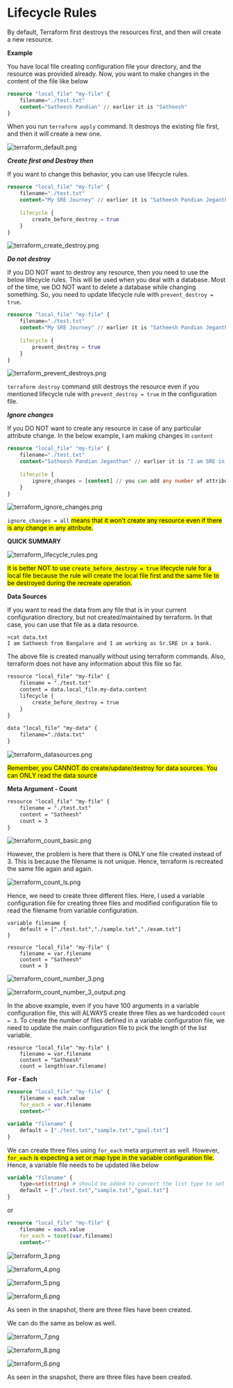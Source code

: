 # Lifecycle Rules

By default, Terraform first destroys the resources first, and then will create a new resource.

**Example**

You have local file creating configuration file your directory, and the resource was provided already.
Now, you want to make changes in the content of the file like below
```main.tf
resource "local_file" "my-file" {
    filename="./test.txt"
    content="Satheesh Pandian" // earlier it is "Satheesh"
}
```

When you run `terraform apply` command. It destroys the existing file first, and then it will create a new one.

![terraform_default.png](../assets/terraform_default.png)

***Create first and Destroy then***

If you want to change this behavior, you can use lifecycle rules.

```main.tf
resource "local_file" "my-file" {
    filename="./test.txt"
    content="My SRE Journey" // earlier it is "Satheesh Pandian Jeganthan"
    
    lifecycle {
        create_before_destroy = true
    }
}
```

![terraform_create_destroy.png](../assets/terraform_create_destroy.png)

***Do not destroy***

If you DO NOT want to destroy any resource, then you need to use the below lifecycle rules.
This will be used when you deal with a database.
Most of the time, we DO NOT want to delete a database while changing something. 
So, you need to update lifecycle rule with `prevent_destroy = true`.

```main.tf
resource "local_file" "my-file" {
    filename="./test.txt"
    content="My SRE Journey" // earlier it is "Satheesh Pandian Jeganthan"
    
    lifecycle {
        prevent_destroy = true
    }
}
```

![terraform_prevent_destroys.png](../assets/terraform_prevent_destroys.png)


`terraform destroy` command still destroys the resource even if you mentioned lifecycle rule with `prevent_destroy = true` 
in the configuration file.

***Ignore changes***

If you DO NOT want to create any resource in case of any particular attribute change. In the below
example, I am making changes in `content`

```main.tf
resource "local_file" "my-file" {
    filename="./test.txt"
    content="Satheesh Pandian Jeganthan" // earlier it is "I am SRE in Bangalore"
    
    lifecycle {
        ignore_changes = [content] // you can add any number of attribute in the list
    }
}
```

![terraform_ignore_changes.png](../assets/terraform_ignore_changes.png)


`ignore_changes = all` <mark>means that it won't create any resource even if there is any change in any attribute.</mark>

**QUICK SUMMARY**

![terraform_lifecycle_rules.png](../assets/terraform_lifecycle_rules.png)

<mark>It is better NOT to use `create_before_destroy = true` lifecycle rule for a local file 
because the rule will create the local file first and the same file to be destroyed during the recreate operation.</mark>

**Data Sources**

If you want to read the data from any file that is in your current configuration directory,
but not created/maintained by terraform.
In that case, you can use that file as a data resource.

```
>cat data.txt
I am Satheesh from Bangalore and I am working as Sr.SRE in a bank.
```

The above file is created manually without using terraform commands. Also, terraform does not have any information 
about this file so far.

```html
resource "local_file" "my-file" {
    filename = "./test.txt"
    content = data.local_file.my-data.content
    lifecycle {
        create_before_destroy = true
    }
}
    
data "local_file" "my-data" {
    filename="./data.txt"
}
```

![terraform_datasources.png](../assets/terraform_datasources.png)

<mark>Remember, you CANNOT do create/update/destroy for data sources. You can ONLY read the data source</mark>

**Meta Argument - Count**

```html
resource "local_file" "my-file" {
    filename = "./test.txt"
    content = "Satheesh"
    count = 3
}
```

![terraform_count_basic.png](../assets/terraform_count_basic.png)

However, the problem is here that there is ONLY one file created instead of 3. This is because the filename 
is not unique. Hence, terraform is recreated the same file again and again.

![terraform_count_ls.png](../assets/terraform_count_ls.png)

Hence, we need to create three different files.
Here, I used a variable configuration file for creating three files and modified
configuration file to read the filename from variable configuration.
```
variable filename {
    default = ["./test.txt","./sample.txt","./exam.txt"]
}
```

```
resource "local_file" "my-file" {
    filename = var.filename
    content = "Satheesh"
    count = 3
```

![terraform_count_number_3.png](../assets/terraform_count_number_3.png)

![terraform_count_number_3_output.png](../assets/terraform_count_number_3_output.png)

In the above example, even if you have 100 arguments in a variable configuration file,
this will ALWAYS create three files as we hardcoded `count = 3`.
To create the number of files defined in a variable configuration file, we need to update the main
configuration file to pick the length of the list variable.

```
resource "local_file" "my-file" {
    filename = var.filename
    content = "Satheesh"
    count = length(var.filename)
```

**For - Each**

``` main.tf
resource "local_file" "my-file" {
    filename = each.value
    for_each = var.filename
    content=""
```

``` variable.tf
variable "filename" {
    default = ["./test.txt","sample.txt","goal.txt"]
}
```

We can create three files using `for_each` meta argument as well.
However, <mark> `for_each` is expecting a set or map type in the variable configuration file.
</mark>
Hence, a variable file needs to be updated like below

``` variable.tf
variable "filename" {
    type=set(string) # should be added to convert the list type to set type
    default = ["./test.txt","sample.txt","goal.txt"]
}
```

or 

``` main.tf
resource "local_file" "my-file" {
    filename = each.value
    for_each = toset(var.filename)
    content=""
```

![terraform_3.png](../assets/terraform_3.png)

![terraform_4.png](../assets/terraform_4.png)

![terraform_5.png](../assets/terraform_5.png)

![terraform_6.png](../assets/terraform_6.png)

As seen in the snapshot, there are three files have been created.

We can do the same as below as well.

![terraform_7.png](../assets/terraform_7.png)

![terraform_8.png](../assets/terraform_8.png)

![terraform_6.png](../assets/terraform_6.png)

As seen in the snapshot, there are three files have been created.





